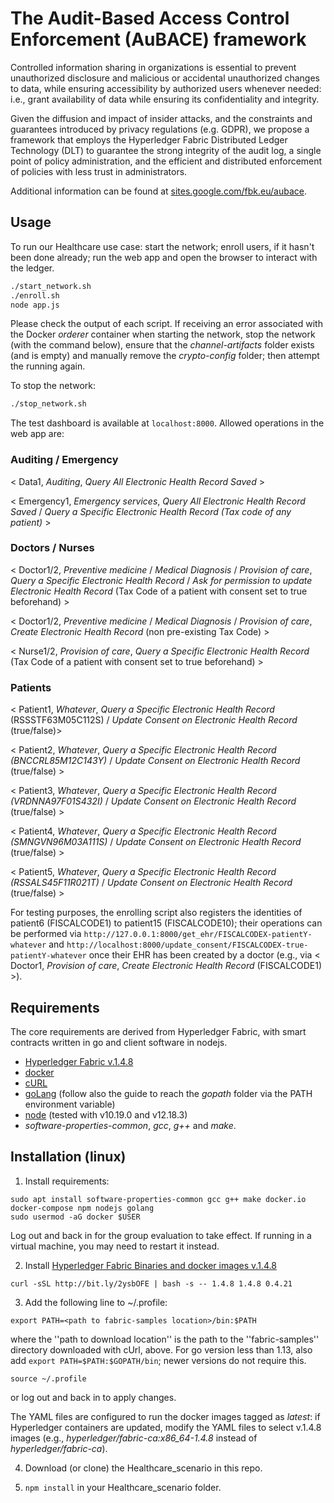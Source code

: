 # The Audit-Based Access Control Enforcement (AuBACE) framework

Controlled information sharing in organizations is essential to prevent unauthorized disclosure and malicious or accidental unauthorized changes to data, while ensuring accessibility by authorized users whenever needed: i.e., grant availability of data while ensuring its confidentiality and integrity.

Given the diffusion and impact of insider attacks, and the constraints and guarantees introduced by privacy regulations (e.g. GDPR), we propose a framework that employs the Hyperledger Fabric Distributed Ledger Technology (DLT) to guarantee the strong integrity of the audit log, a single point of policy administration, and the efficient and distributed enforcement of policies with less trust in administrators.

Additional information can be found at [sites.google.com/fbk.eu/aubace](https://sites.google.com/fbk.eu/aubace).

## Usage

To run our Healthcare use case: start the network; enroll users, if it hasn't been done already; run the web app and open the browser to interact with the ledger.

```bash
./start_network.sh
./enroll.sh
node app.js
```

Please check the output of each script. If receiving an error associated with the Docker *orderer* container when starting the network, stop the network (with the command below), ensure that the *channel-artifacts* folder exists (and is empty) and manually remove the *crypto-config* folder; then attempt the running again.

To stop the network:

```bash
./stop_network.sh
```

The test dashboard is available at `localhost:8000`. Allowed operations in the web app are:

### Auditing / Emergency

  < Data1, *Auditing*, *Query All Electronic Health Record Saved* >

  < Emergency1, *Emergency services*,  *Query All Electronic Health Record Saved* / *Query a Specific Electronic Health Record (Tax code of any patient)*  >

### Doctors / Nurses

  < Doctor1/2, *Preventive medicine* / *Medical Diagnosis* / *Provision of care*, *Query a Specific Electronic Health Record* / *Ask for permission to update Electronic Health Record*  (Tax Code of a patient with consent set to true beforehand) >

  < Doctor1/2, *Preventive medicine* / *Medical Diagnosis* / *Provision of care*, *Create Electronic Health Record*  (non pre-existing Tax Code) >

  < Nurse1/2, *Provision of care*, *Query a Specific Electronic Health Record* (Tax Code of a patient with consent set to true beforehand)  >

### Patients

  < Patient1, *Whatever*, *Query a Specific Electronic Health Record* (RSSSTF63M05C112S) /  *Update Consent on Electronic Health Record* (true/false)>

  < Patient2, *Whatever*, *Query a Specific Electronic Health Record (BNCCRL85M12C143Y)* /  *Update Consent on Electronic Health Record* (true/false) >

  < Patient3, *Whatever*, *Query a Specific Electronic Health Record (VRDNNA97F01S432I)* /  *Update Consent on Electronic Health Record* (true/false) >

  < Patient4, *Whatever*, *Query a Specific Electronic Health Record (SMNGVN96M03A111S)* /  *Update Consent on Electronic Health Record* (true/false) >

  < Patient5, *Whatever*, *Query a Specific Electronic Health Record (RSSALS45F11R021T)* /  *Update Consent on Electronic Health Record* (true/false) >

For testing purposes, the enrolling script also registers the identities of patient6 (FISCALCODE1) to patient15 (FISCALCODE10); their operations can be performed via `http://127.0.0.1:8000/get_ehr/FISCALCODEX-patientY-whatever` and `http://localhost:8000/update_consent/FISCALCODEX-true-patientY-whatever` once their EHR has been created by a doctor (e.g., via < Doctor1, *Provision of care*, *Create Electronic Health Record*  (FISCALCODE1) >).

## Requirements

The core requirements are derived from Hyperledger Fabric, with smart contracts written in go and client software in nodejs.

* [Hyperledger Fabric v.1.4.8](https://hyperledger-fabric.readthedocs.io/en/release-1.4/install.html)
* [docker](https://docs.docker.com)
* [cURL](http://curl.haxx.se/download.html)
* [goLang](https://golang.org/dl/) (follow also the guide to reach the *gopath* folder via the PATH environment variable)
* [node](https://nodejs.org) (tested with v10.19.0 and v12.18.3)
* *software-properties-common*, *gcc*, *g++* and *make*.

## Installation (linux)

1.	Install requirements:

```shell
sudo apt install software-properties-common gcc g++ make docker.io docker-compose npm nodejs golang
sudo usermod -aG docker $USER
```

Log out and back in for the group evaluation to take effect. If running in a virtual machine, you may need to restart it instead.

2. Install [Hyperledger Fabric Binaries and docker images v.1.4.8](https://hyperledger-fabric.readthedocs.io/en/release-1.4/install.html)
```shell
curl -sSL http://bit.ly/2ysbOFE | bash -s -- 1.4.8 1.4.8 0.4.21
````

3. Add the following line to ~\/.profile:

```shell
export PATH=<path to fabric-samples location>/bin:$PATH
```

where the ''path to download location'' is the path to the ''fabric-samples'' directory downloaded with cUrl, above. For go version less than 1.13, also add `export PATH=$PATH:$GOPATH/bin`; newer versions do not require this.

```shell
source ~/.profile
```
or log out and back in to apply changes.

The YAML files are configured to run the docker images tagged as *latest*: if Hyperledger containers are updated, modify the YAML files to select v.1.4.8 images (e.g., *hyperledger/fabric-ca:x86_64-1.4.8* instead of *hyperledger/fabric-ca*). 

4.	Download (or clone) the Healthcare\_scenario in this repo.

5.	`npm install` in your Healthcare\_scenario folder.
